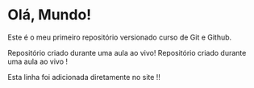 # Olá, Mundo!
 Este é o meu primeiro repositório versionado curso de Git e Github.

 Repositório criado durante uma aula ao vivo!
 Repositório criado durante uma aula ao vivo !
 
 Esta linha foi adicionada diretamente no site !!
